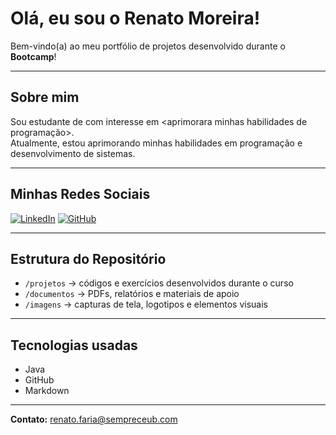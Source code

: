 # Olá, eu sou o **Renato Moreira**!

Bem-vindo(a) ao meu portfólio de projetos desenvolvido durante o **Bootcamp**!

---

## Sobre mim
Sou estudante de <Engenharia de Software> com interesse em <aprimorara minhas habilidades de programação>.  
Atualmente, estou aprimorando minhas habilidades em programação e desenvolvimento de sistemas.

---

## Minhas Redes Sociais
[![LinkedIn](https://img.shields.io/badge/LinkedIn-000?style=for-the-badge&logo=linkedin&logoColor=0A66C2)](<https://www.linkedin.com/in/renato-moreira-31a53b379/>)
[![GitHub](https://img.shields.io/badge/GitHub-000?style=for-the-badge&logo=github)](https://github.com/<RenatoMoreira137>)

---

## Estrutura do Repositório
- `/projetos` → códigos e exercícios desenvolvidos durante o curso  
- `/documentos` → PDFs, relatórios e materiais de apoio  
- `/imagens` → capturas de tela, logotipos e elementos visuais  

---

## Tecnologias usadas
- Java  
- GitHub  
- Markdown  

---

**Contato:** <renato.faria@sempreceub.com>

